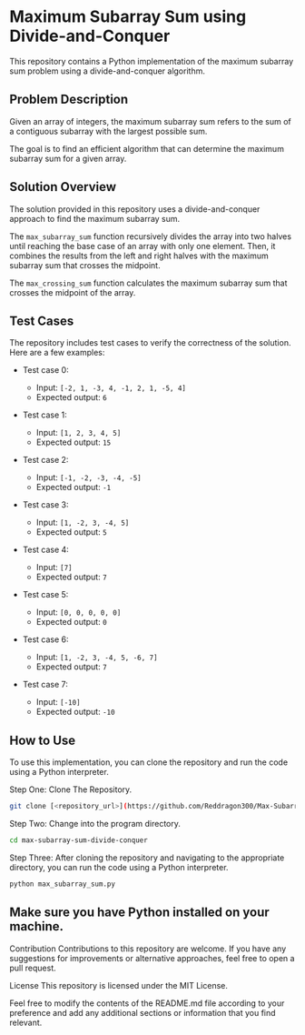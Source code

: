 # Maximum Subarray Sum using Divide-and-Conquer

This repository contains a Python implementation of the maximum subarray sum problem using a divide-and-conquer algorithm.

## Problem Description

Given an array of integers, the maximum subarray sum refers to the sum of a contiguous subarray with the largest possible sum.

The goal is to find an efficient algorithm that can determine the maximum subarray sum for a given array.

## Solution Overview

The solution provided in this repository uses a divide-and-conquer approach to find the maximum subarray sum.

The `max_subarray_sum` function recursively divides the array into two halves until reaching the base case of an array with only one element. Then, it combines the results from the left and right halves with the maximum subarray sum that crosses the midpoint.

The `max_crossing_sum` function calculates the maximum subarray sum that crosses the midpoint of the array.

## Test Cases

The repository includes test cases to verify the correctness of the solution. Here are a few examples:

- Test case 0:
  - Input: `[-2, 1, -3, 4, -1, 2, 1, -5, 4]`
  - Expected output: `6`

- Test case 1:
  - Input: `[1, 2, 3, 4, 5]`
  - Expected output: `15`

- Test case 2:
  - Input: `[-1, -2, -3, -4, -5]`
  - Expected output: `-1`

- Test case 3:
  - Input: `[1, -2, 3, -4, 5]`
  - Expected output: `5`

- Test case 4:
  - Input: `[7]`
  - Expected output: `7`

- Test case 5:
  - Input: `[0, 0, 0, 0, 0]`
  - Expected output: `0`

- Test case 6:
  - Input: `[1, -2, 3, -4, 5, -6, 7]`
  - Expected output: `7`

- Test case 7:
  - Input: `[-10]`
  - Expected output: `-10`


## How to Use

To use this implementation, you can clone the repository and run the code using a Python interpreter.

Step One: Clone The Repository.
```bash
git clone [<repository_url>](https://github.com/Reddragon300/Max-Subarray-Divide-Conquer
```
Step Two: Change into the program directory.
```bash
cd max-subarray-sum-divide-conquer
```
Step Three: After cloning the repository and navigating to the appropriate directory, you can run the code using a Python interpreter.
```bash
python max_subarray_sum.py
```

## Make sure you have Python installed on your machine.

Contribution
Contributions to this repository are welcome. If you have any suggestions for improvements or alternative approaches, feel free to open a pull request.

License
This repository is licensed under the MIT License.

Feel free to modify the contents of the README.md file according to your preference and add any additional sections or information that you find relevant.
